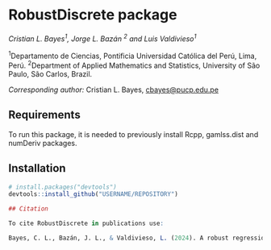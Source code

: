 # RobustDiscrete package

*Cristian L. Bayes<sup>1</sup>, Jorge L. Bazán <sup>2</sup> and Luis Valdivieso<sup>1</sup>*

<sup>1</sup>Departamento de Ciencias, Pontificia Universidad Católica del Perú, Lima, Perú.
<sup>2</sup>Department of Applied Mathematics and Statistics, University of São Paulo, São Carlos, Brazil.

*Corresponding author:* Cristian L. Bayes, cbayes@pucp.edu.pe

## Requirements

To run this package, it is needed to previously install Rcpp, gamlss.dist and numDeriv packages. 

## Installation

```r
# install.packages("devtools")
devtools::install_github("USERNAME/REPOSITORY")

## Citation

To cite RobustDiscrete in publications use:

Bayes, C. L., Bazán, J. L., & Valdivieso, L. (2024). A robust regression model for bounded count health data. *Statistical Methods in Medical Research*. Advance online publication. [https://doi.org/10.1177/09622802241259178](https://doi.org/10.1177/09622802241259178)
